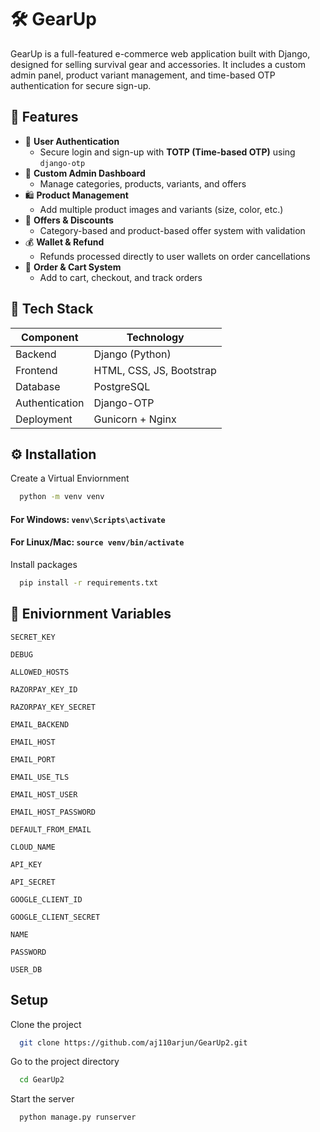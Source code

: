 
# 🛠️ GearUp

GearUp is a full-featured e-commerce web application built with Django, designed for selling survival gear and accessories.
It includes a custom admin panel, product variant management, and time-based OTP authentication for secure sign-up.


## 🚀 Features

- 🔐 **User Authentication**
  - Secure login and sign-up with **TOTP (Time-based OTP)** using `django-otp`
- 🧾 **Custom Admin Dashboard**
  - Manage categories, products, variants, and offers
- 🛍️ **Product Management**
  - Add multiple product images and variants (size, color, etc.)
- 💸 **Offers & Discounts**
  - Category-based and product-based offer system with validation
- 💰 **Wallet & Refund**
  - Refunds processed directly to user wallets on order cancellations
- 🧮 **Order & Cart System**
  - Add to cart, checkout, and track orders

## 🧩 Tech Stack

| Component | Technology |
|------------|-------------|
| Backend | Django (Python) |
| Frontend | HTML, CSS, JS, Bootstrap |
| Database | PostgreSQL |
| Authentication | Django-OTP |
| Deployment | Gunicorn + Nginx |


## ⚙️ Installation

Create a Virtual Enviornment

```bash
  python -m venv venv
```
 #### For Windows: `venv\Scripts\activate`
  
 #### For Linux/Mac: `source venv/bin/activate`


 Install packages

```bash
  pip install -r requirements.txt
```








 ## 🔐 Eniviornment Variables

 `SECRET_KEY`

  `DEBUG`
  
  `ALLOWED_HOSTS`
  
  `RAZORPAY_KEY_ID`
  
  `RAZORPAY_KEY_SECRET`
  
  `EMAIL_BACKEND`
  
  `EMAIL_HOST`
  
  `EMAIL_PORT`
  
  `EMAIL_USE_TLS`
  
  `EMAIL_HOST_USER`
  
  `EMAIL_HOST_PASSWORD`
  
  `DEFAULT_FROM_EMAIL`
  
  `CLOUD_NAME`
  
  `API_KEY`
  
  `API_SECRET`
  
  `GOOGLE_CLIENT_ID`
  
  `GOOGLE_CLIENT_SECRET`
  
  `NAME`
  
  `PASSWORD`
  
  `USER_DB`






## Setup

Clone the project

```bash
  git clone https://github.com/aj110arjun/GearUp2.git
```

Go to the project directory

```bash
  cd GearUp2
```

Start the server

```bash
  python manage.py runserver
```
